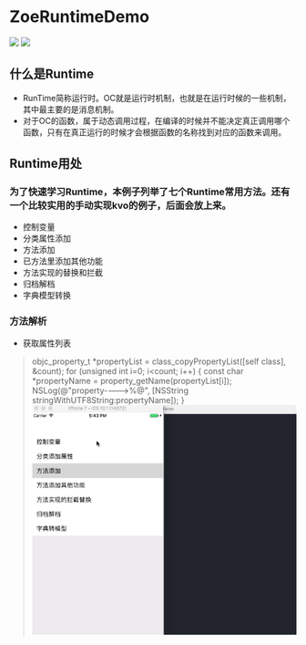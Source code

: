 # ZoeRuntimeDemo
[![](https://img.shields.io/badge/Title-ZoeRuntime-FF7F00.svg)](https://github.com/zzzzzzzzzzzzzoe)
[![](https://img.shields.io/badge/author-zoe-000000.svg)](https://github.com/zzzzzzzzzzzzzoe)

## 什么是Runtime
- RunTime简称运行时。OC就是运行时机制，也就是在运行时候的一些机制，其中最主要的是消息机制。
- 对于OC的函数，属于动态调用过程，在编译的时候并不能决定真正调用哪个函数，只有在真正运行的时候才会根据函数的名称找到对应的函数来调用。

## Runtime用处
### 为了快速学习Runtime，本例子列举了七个Runtime常用方法。还有一个比较实用的手动实现kvo的例子，后面会放上来。
- 控制变量
- 分类属性添加
- 方法添加
- 已方法里添加其他功能
- 方法实现的替换和拦截
- 归档解档
- 字典模型转换
### 方法解析
- 获取属性列表


>objc_property_t *propertyList = class_copyPropertyList([self class], &count);
>for (unsigned int i=0; i<count; i++) {
>     const char *propertyName = property_getName(propertyList[i]);
>     NSLog(@"property---->%@", [NSString stringWithUTF8String:propertyName]);
> }
![](https://github.com/zzzzzzzzzzzzzoe/ZoeRuntimeDemo/blob/master/gifFile/runtime.gif)
